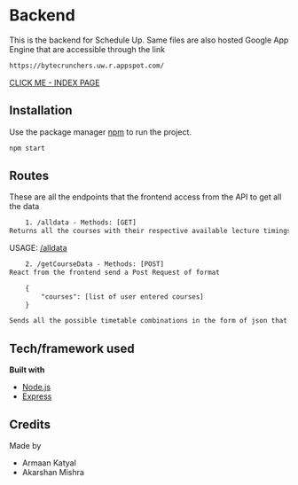 # Backend
This is the backend for Schedule Up. Same files are also hosted Google App Engine that are accessible through the link
``` txt
https://bytecrunchers.uw.r.appspot.com/
```
[CLICK ME - INDEX PAGE](https://bytecrunchers.uw.r.appspot.com/)

## Installation

Use the package manager [npm](https://www.npmjs.com/) to run the project.

```bash
npm start
```

## Routes
These are all the endpoints that the frontend access from the API to get all the data

```txt
    1. /alldata - Methods: [GET]
Returns all the courses with their respective available lecture timings in the MONGODB Database
```
USAGE: [/alldata](https://bytecrunchers.uw.r.appspot.com/alldata)
```txt
    2. /getCourseData - Methods: [POST]
React from the frontend send a Post Request of format

    {
        "courses": [list of user entered courses]
    }

Sends all the possible timetable combinations in the form of json that is used by the React frontend to display it to the user 
```

## Tech/framework used
<b>Built with</b>
- [Node.js](https://nodejs.org/en/)
- [Express]()

## Credits
Made by
- Armaan Katyal
- Akarshan Mishra
